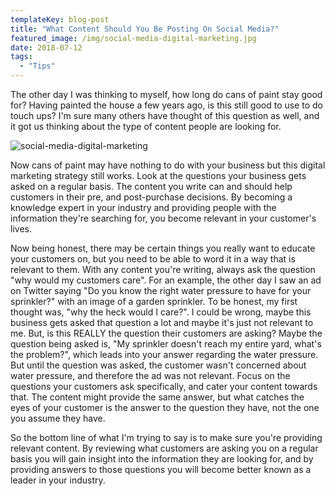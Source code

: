 ```yaml
---
templateKey: blog-post
title: "What Content Should You Be Posting On Social Media?"
featured_image: /img/social-media-digital-marketing.jpg
date: 2018-07-12
tags:
  - "Tips"
---
```


<span style="font-weight: 400;">The other day I was thinking to myself, how long do cans of paint stay good for? Having painted the house a few years ago, is this still good to use to do touch ups? I'm sure many others have thought of this question as well, and it got us thinking about the type of content people are looking for.</span>

![social-media-digital-marketing](/img/social-media-digital-marketing.jpg)

<span style="font-weight: 400;">Now cans of paint may have nothing to do with your business but this digital marketing strategy still works. Look at the questions your business gets asked on a regular basis. The content you write can and should help customers in their pre, and post-purchase decisions. By becoming a knowledge expert in your industry and providing people with the information they're searching for, you become relevant in your customer's lives.</span>

<span style="font-weight: 400;">Now being honest, there may be certain things you really want to educate your customers on, but you need to be able to word it in a way that is relevant to them. With any content you're writing, always ask the question "why would my customers care". For an example, the other day I saw an ad on Twitter saying "Do you know the right water pressure to have for your sprinkler?" with an image of a garden sprinkler. To be honest, my first thought was, "why the heck would I care?". I could be wrong, maybe this business gets asked that question a lot and maybe it's just not relevant to me. But, is this REALLY the question their customers are asking? Maybe the question being asked is, "My sprinkler doesn't reach my entire yard, what's the problem?", which leads into your answer regarding the water pressure. But until the question was asked, the customer wasn't concerned about water pressure, and therefore the ad was not relevant. Focus on the questions your customers ask specifically, and cater your content towards that. The content might provide the same answer, but what catches the eyes of your customer is the answer to the question they have, not the one you assume they have.</span>

<span style="font-weight: 400;">So the bottom line of what I'm trying to say is to make sure you're providing relevant content. By reviewing what customers are asking you on a regular basis you will gain insight into the information they are looking for, and by providing answers to those questions you will become better known as a leader in your industry. </span>